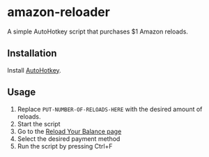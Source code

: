 # amazon-reloader
A simple AutoHotkey script that purchases $1 Amazon reloads.

## Installation
Install [AutoHotkey](https://www.autohotkey.com/docs/Tutorial.htm#s11).

## Usage
1. Replace `PUT-NUMBER-OF-RELOADS-HERE` with the desired amount of reloads.
1. Start the script
1. Go to the [Reload Your Balance page](https://www.amazon.com/asv/reload/order)
1. Select the desired payment method
1. Run the script by pressing Ctrl+F
